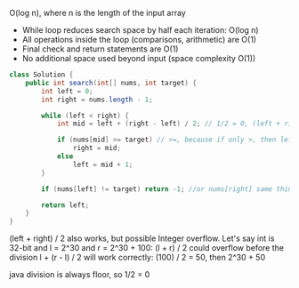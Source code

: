 
O(log n), where n is the length of the input array
- While loop reduces search space by half each iteration: O(log n)
- All operations inside the loop (comparisons, arithmetic) are O(1)
- Final check and return statements are O(1)
- No additional space used beyond input (space complexity O(1))


```java
class Solution {
    public int search(int[] nums, int target) {
        int left = 0;
        int right = nums.length - 1;

        while (left < right) {
            int mid = left + (right - left) / 2; // 1/2 = 0, (left + right) / 2 integer overflow

            if (nums[mid] >= target) // >=, because if only >, then left = mid + 1, even if mid == target. 
                right = mid;
            else
                left = mid + 1;
        }

        if (nums[left] != target) return -1; //or nums[right] same thing.

        return left;
    }
}
```

(left + right) / 2 also works, but possible Integer overflow.
Let's say int is 32-bit and l = 2^30 and r = 2^30 + 100:
(l + r) / 2 could overflow before the division
l + (r - l) / 2 will work correctly: (100) / 2 = 50, then 2^30 + 50

java division is always floor, so 1/2 = 0